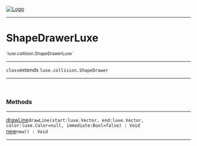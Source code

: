 
[![Logo](../../../images/logo.png)](../../../api/index.html)

---



<h1>ShapeDrawerLuxe</h1>
<small>`luxe.collision.ShapeDrawerLuxe`</small>



---

`class`extends <code><span>luxe.collision.ShapeDrawer</span></code>

---

&nbsp;
&nbsp;







<h3>Methods</h3> <hr/><span class="method apipage">
            <a name="drawLine"><a class="lift" href="#drawLine">drawLine</a></a><code class="signature apipage">drawLine(start:luxe.Vector<span></span>, end:luxe.Vector<span></span>, color:luxe.Color<span>=null</span>, immediate:Bool<span>=false</span>) : Void</code><br/><span class="small_desc_flat"></span>
        </span>
    <span class="method apipage">
            <a name="new"><a class="lift" href="#new">new</a></a><code class="signature apipage">new() : Void</code><br/><span class="small_desc_flat"></span>
        </span>
    





---

&nbsp;
&nbsp;
&nbsp;
&nbsp;